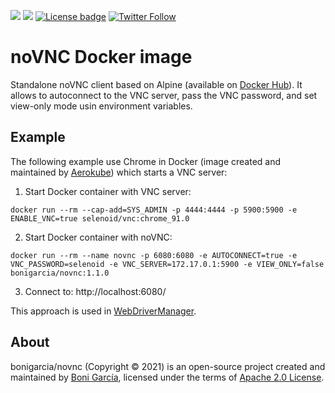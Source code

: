 [![](https://img.shields.io/docker/pulls/bonigarcia/novnc?style=flat-square)](https://hub.docker.com/r/bonigarcia/novnc)
[![](https://img.shields.io/docker/cloud/build/bonigarcia/novnc?style=flat-square)]()
[![License badge](https://img.shields.io/badge/license-Apache2-green.svg)](https://www.apache.org/licenses/LICENSE-2.0)
[![Twitter Follow](https://img.shields.io/twitter/follow/boni_gg.svg?style=social)](https://twitter.com/boni_gg)

# noVNC Docker image

Standalone noVNC client based on Alpine (available on [Docker Hub]). It allows to autoconnect to the VNC server, pass the VNC password, and set view-only mode usin environment variables.

## Example

The following example use Chrome in Docker (image created and maintained by [Aerokube]) which starts a VNC server:

1. Start Docker container with VNC server:
```
docker run --rm --cap-add=SYS_ADMIN -p 4444:4444 -p 5900:5900 -e ENABLE_VNC=true selenoid/vnc:chrome_91.0
```

2. Start Docker container with noVNC:
```
docker run --rm --name novnc -p 6080:6080 -e AUTOCONNECT=true -e VNC_PASSWORD=selenoid -e VNC_SERVER=172.17.0.1:5900 -e VIEW_ONLY=false bonigarcia/novnc:1.1.0
```

3. Connect to: http://localhost:6080/


This approach is used in [WebDriverManager].

## About

bonigarcia/novnc (Copyright &copy; 2021) is an open-source project created and maintained by [Boni García], licensed under the terms of [Apache 2.0 License].

[Apache 2.0 License]: https://www.apache.org/licenses/LICENSE-2.0
[Boni García]: https://bonigarcia.dev/
[WebDriverManager]: https://bonigarcia.dev/webdrivermanager/
[Aerokube]: https://aerokube.com/selenoid/latest/
[Docker Hub]: https://hub.docker.com/r/bonigarcia/novnc
